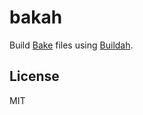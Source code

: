 # bakah

Build [Bake] files using [Buildah].

## License

MIT

[Bake]: https://docs.docker.com/build/bake/introduction/
[Buildah]: https://buildah.io/
